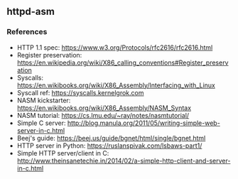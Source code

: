 ## httpd-asm

### References
* HTTP 1.1 spec: https://www.w3.org/Protocols/rfc2616/rfc2616.html
* Register preservation: https://en.wikipedia.org/wiki/X86_calling_conventions#Register_preservation
* Syscalls: https://en.wikibooks.org/wiki/X86_Assembly/Interfacing_with_Linux
* Syscall ref: https://syscalls.kernelgrok.com
* NASM kickstarter: https://en.wikibooks.org/wiki/X86_Assembly/NASM_Syntax
* NASM tutorial: https://cs.lmu.edu/~ray/notes/nasmtutorial/
* Simple C server: http://blog.manula.org/2011/05/writing-simple-web-server-in-c.html
* Beej's guide: https://beej.us/guide/bgnet/html/single/bgnet.html
* HTTP server in Python: https://ruslanspivak.com/lsbaws-part1/
* Simple HTTP server/client in C: http://www.theinsanetechie.in/2014/02/a-simple-http-client-and-server-in-c.html
